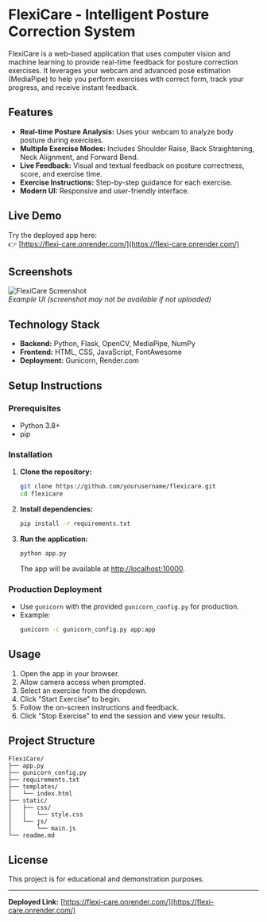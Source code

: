 # FlexiCare - Intelligent Posture Correction System

FlexiCare is a web-based application that uses computer vision and machine learning to provide real-time feedback for posture correction exercises. It leverages your webcam and advanced pose estimation (MediaPipe) to help you perform exercises with correct form, track your progress, and receive instant feedback.

## Features

- **Real-time Posture Analysis:** Uses your webcam to analyze body posture during exercises.
- **Multiple Exercise Modes:** Includes Shoulder Raise, Back Straightening, Neck Alignment, and Forward Bend.
- **Live Feedback:** Visual and textual feedback on posture correctness, score, and exercise time.
- **Exercise Instructions:** Step-by-step guidance for each exercise.
- **Modern UI:** Responsive and user-friendly interface.

## Live Demo

Try the deployed app here:  
👉 [https://flexi-care.onrender.com/](https://flexi-care.onrender.com/)

## Screenshots

![FlexiCare Screenshot](https://flexi-care.onrender.com/static/screenshot.png)  
*Example UI (screenshot may not be available if not uploaded)*

## Technology Stack

- **Backend:** Python, Flask, OpenCV, MediaPipe, NumPy
- **Frontend:** HTML, CSS, JavaScript, FontAwesome
- **Deployment:** Gunicorn, Render.com

## Setup Instructions

### Prerequisites

- Python 3.8+
- pip

### Installation

1. **Clone the repository:**
   ```bash
   git clone https://github.com/yourusername/flexicare.git
   cd flexicare
   ```

2. **Install dependencies:**
   ```bash
   pip install -r requirements.txt
   ```

3. **Run the application:**
   ```bash
   python app.py
   ```
   The app will be available at [http://localhost:10000](http://localhost:10000).

### Production Deployment

- Use `gunicorn` with the provided `gunicorn_config.py` for production.
- Example:
  ```bash
  gunicorn -c gunicorn_config.py app:app
  ```

## Usage

1. Open the app in your browser.
2. Allow camera access when prompted.
3. Select an exercise from the dropdown.
4. Click "Start Exercise" to begin.
5. Follow the on-screen instructions and feedback.
6. Click "Stop Exercise" to end the session and view your results.

## Project Structure

```
FlexiCare/
├── app.py
├── gunicorn_config.py
├── requirements.txt
├── templates/
│   └── index.html
├── static/
│   ├── css/
│   │   └── style.css
│   └── js/
│       └── main.js
└── readme.md
```

## License

This project is for educational and demonstration purposes.

---

**Deployed Link:** [https://flexi-care.onrender.com/](https://flexi-care.onrender.com/)
